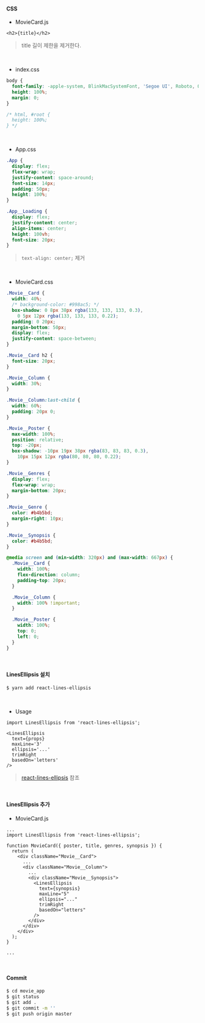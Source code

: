 #### CSS

- MovieCard.js

```react
<h2>{title}</h2>
```

> title 길이 제한을 제거한다.

<br>

- index.css

```css
body {
  font-family: -apple-system, BlinkMacSystemFont, 'Segoe UI', Roboto, Oxygen, Ubuntu, Cantarell, 'Open Sans', 'Helvetica Neue', sans-serif;
  height: 100%;
  margin: 0;
}

/* html, #root {
  height: 100%;
} */
```

<br>

- App.css

```css
.App {
  display: flex;
  flex-wrap: wrap;
  justify-content: space-around;
  font-size: 14px;
  padding: 50px;
  height: 100%;
}

.App__Loading {
  display: flex;
  justify-content: center;
  align-items: center;
  height: 100vh;
  font-size: 20px;
}
```

> `text-align: center;` 제거

<br>

- MovieCard.css

```css
.Movie__Card {
  width: 40%;
  /* background-color: #998ac5; */
  box-shadow: 0 8px 38px rgba(133, 133, 133, 0.3),
    0 5px 12px rgba(133, 133, 133, 0.22);
  padding: 0 20px;
  margin-bottom: 50px;
  display: flex;
  justify-content: space-between;
}

.Movie__Card h2 {
  font-size: 20px;
}

.Movie__Column {
  width: 30%;
}

.Movie__Column:last-child {
  width: 60%;
  padding: 20px 0;
}

.Movie__Poster {
  max-width: 100%;
  position: relative;
  top: -20px;
  box-shadow: -10px 19px 38px rgba(83, 83, 83, 0.3),
    10px 15px 12px rgba(80, 80, 80, 0.22);
}

.Movie__Genres {
  display: flex;
  flex-wrap: wrap;
  margin-bottom: 20px;
}

.Movie__Genre {
  color: #b4b5bd;
  margin-right: 10px;
}

.Movie__Synopsis {
  color: #b4b5bd;
}

@media screen and (min-width: 320px) and (max-width: 667px) {
  .Movie__Card {
    width: 100%;
    flex-direction: column;
    padding-top: 20px;
  }

  .Movie__Column {
    width: 100% !important;
  }

  .Movie__Poster {
    width: 100%;
    top: 0;
    left: 0;
  }
}
```

<br>

#### LinesEllipsis 설치

```bash
$ yarn add react-lines-ellipsis
```

<br>

- Usage

```react
import LinesEllipsis from 'react-lines-ellipsis';

<LinesEllipsis
  text={props}
  maxLine='3'
  ellipsis='...'
  trimRight
  basedOn='letters'
/>
```

> [react-lines-ellipsis](https://www.npmjs.com/package/react-lines-ellipsis) 참조

<br>

#### LinesEllipsis 추가

- MovieCard.js

```react
...
import LinesEllipsis from 'react-lines-ellipsis';

function MovieCard({ poster, title, genres, synopsis }) {
  return (
    <div className="Movie__Card">
      ...
      <div className="Movie__Column">
        ...
        <div className="Movie__Synopsis">
          <LinesEllipsis
            text={synopsis}
            maxLine="5"
            ellipsis="..."
            trimRight
            basedOn="letters"
          />
        </div>
      </div>
    </div>
  );
}

...
```

<br>

#### Commit

```bash
$ cd movie_app
$ git status
$ git add .
$ git commit -m ''
$ git push origin master
```

<br>

<br>
